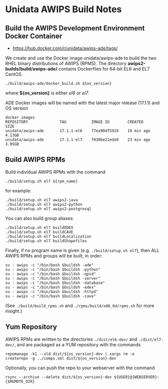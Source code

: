 # Unidata AWIPS Build Notes

## Build the AWIPS Development Environment Docker Container

* https://hub.docker.com/r/unidata/awips-ade/tags/

We create and use the Docker image unidata/awips-ade to build the two RHEL binary distributions of AWIPS (RPMS). The directory **awips2-builds/build/awips-ade/** contains Dockerfiles for 64-bit EL6 and EL7 CentOS.

    ./build/awips-ade/docker_build.sh ${os_version}

where **${os_version}** is either *el6* or *el7*.

ADE Docker images will be named with the latest major release (17.1.1) and OS version

    docker images
    REPOSITORY              TAG           IMAGE ID        CREATED       SIZE
    unidata/awips-ade       17.1.1-el6    77ea90df5919    16 min ago    4.13GB
    unidata/awips-ade       17.1.1-el7    f030be21eda9    23 min ago    3.95GB

## Build AWIPS RPMs

Build individual AWIPS RPMs with the command

    ./build/setup.sh el7 ${rpm_name}

for example:

    ./build/setup.sh el7 awips2-java
    ./build/setup.sh el7 awips2-python
    ./build/setup.sh el7 awips2-postgresql

You can also build group aliases:

    ./build/setup.sh el7 buildEDEX
    ./build/setup.sh el7 buildCAVE
    ./build/setup.sh el7 buildLocalization
    ./build/setup.sh el7 buildShapefiles


Finally, if no program name is given (e.g. `./build/setup.sh el7`), then ALL AWIPS RPMs and groups will be built, in order:

    su - awips -c "/bin/bash $buildsh -ade"
    su - awips -c "/bin/bash $buildsh -python"
    su - awips -c "/bin/bash $buildsh -qpid"
    su - awips -c "/bin/bash $buildsh -server"
    su - awips -c "/bin/bash $buildsh -database"
    su - awips -c "/bin/bash $buildsh -edex"
    su - awips -c "/bin/bash $buildsh -httpd"
    su - awips -c "/bin/bash $buildsh -cave"

(See `./build/build_rpms.sh` and `./rpms/build/x86_64/rpms.sh` for more insight.)

## Yum Repository

AWIPS RPMs are written to the directories `./dist/el6-dev/` and `./dist/el7-dev/`, and are packaged as a YUM repository with the commands

    repomanage -k1 --old dist/${os_version}-dev | xargs rm -e
    createrepo -g ../comps.xml dist/${os_version}-dev

Optionally, you can push the repo to your webserver with the command

    rsync --archive --delete dist/${os_version}-dev ${USER}@{WEBSERVER}:{$REMOTE_DIR}

 

